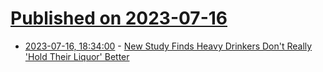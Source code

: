 # [Published on 2023-07-16](index.md)

* [2023-07-16, 18:34:00](https://science.slashdot.org/story/23/07/16/0133255/new-study-finds-heavy-drinkers-dont-really-hold-their-liquor-better?utm_source=rss1.0mainlinkanon&utm_medium=feed) - [New Study Finds Heavy Drinkers Don't Really 'Hold Their Liquor' Better](https://science.slashdot.org/story/23/07/16/0133255/new-study-finds-heavy-drinkers-dont-really-hold-their-liquor-better?utm_source=rss1.0mainlinkanon&utm_medium=feed)
